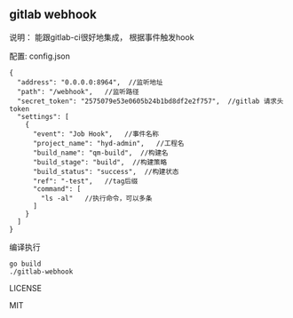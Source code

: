gitlab webhook
-----

说明： 能跟gitlab-ci很好地集成， 根据事件触发hook

配置: config.json
```
{
  "address": "0.0.0.0:8964",  //监听地址
  "path": "/webhook",   //监听路径
  "secret_token": "2575079e53e0605b24b1bd8df2e2f757",  //gitlab 请求头token
  "settings": [
    {
      "event": "Job Hook",   //事件名称
      "project_name": "hyd-admin",   //工程名
      "build_name": "qm-build",  //构建名
      "build_stage": "build",  //构建策略
      "build_status": "success",  //构建状态
      "ref": "-test",   //tag后缀
      "command": [
        "ls -al"   //执行命令，可以多条
      ]
    }
  ]
}

```

编译执行

```
go build
./gitlab-webhook
```

LICENSE

MIT
